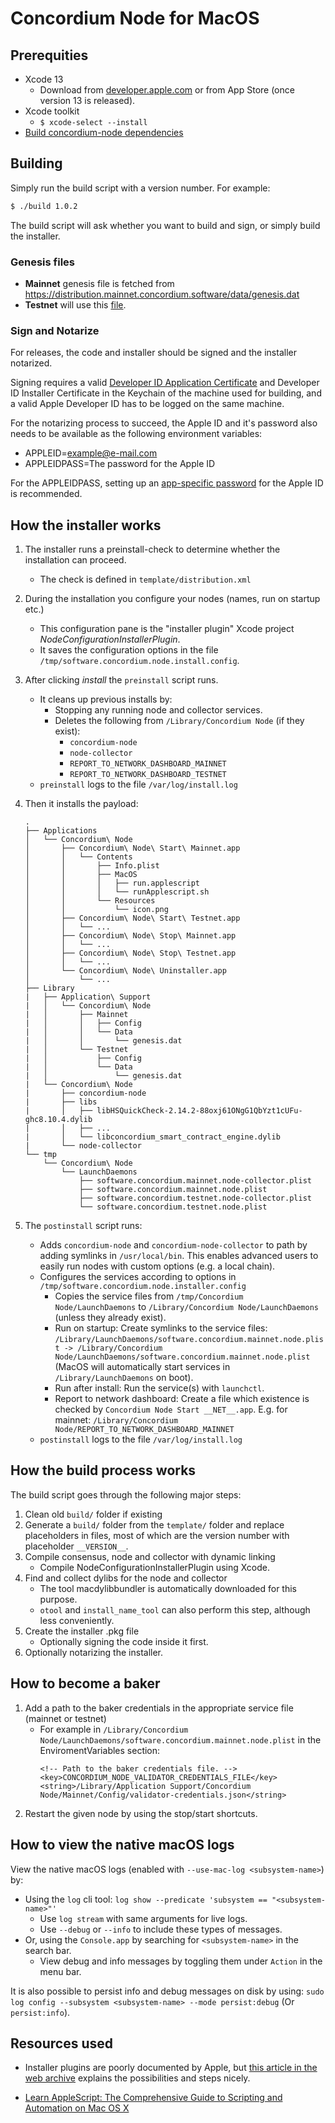 # Concordium Node for MacOS

## Prerequities

- Xcode 13
  - Download from [developer.apple.com](https://developer.apple.com/download) or
    from App Store (once version 13 is released).
- Xcode toolkit
  - `$ xcode-select --install`
- [Build concordium-node dependencies](../../../concordium-node/README.md)

## Building

Simply run the build script with a version number.
For example: 

```bash
$ ./build 1.0.2
```

The build script will ask whether you want to build and sign, or simply build
the installer.

### Genesis files
- **Mainnet** genesis file is fetched from https://distribution.mainnet.concordium.software/data/genesis.dat
- **Testnet** will use this [file](../../../service/windows/installer/resources/testnet-genesis.dat).

### Sign and Notarize

For releases, the code and installer should be signed and the installer
notarized.

Signing requires a valid [Developer ID Application
Certificate](https://developer.apple.com/support/certificates/) and Developer ID
Installer Certificate in the Keychain of the machine used for building, and a valid Apple Developer ID has to be logged on the same machine.

For the notarizing process to succeed, the Apple ID and it's password also needs to be available as the following
environment variables:

-   APPLEID=<example@e-mail.com>
-   APPLEIDPASS=The password for the Apple ID

For the APPLEIDPASS, setting up an [app-specific password](https://support.apple.com/en-us/HT204397) for the Apple ID is recommended.


## How the installer works

1. The installer runs a preinstall-check to determine whether the installation
   can proceed.
   - The check is defined in `template/distribution.xml`
2. During the installation you configure your nodes (names, run on startup etc.)
   - This configuration pane is the "installer plugin" Xcode project
    *NodeConfigurationInstallerPlugin*.
   - It saves the configuration options in the file
    `/tmp/software.concordium.node.install.config`.
3. After clicking *install* the `preinstall` script runs.
   - It cleans up previous installs by:
     - Stopping any running node and collector services.
     - Deletes the following from `/Library/Concordium Node` (if they exist):
       - `concordium-node`
       - `node-collector`
       - `REPORT_TO_NETWORK_DASHBOARD_MAINNET`
       - `REPORT_TO_NETWORK_DASHBOARD_TESTNET`
   - `preinstall` logs to the file `/var/log/install.log` 
4. Then it installs the payload:

    ```
    .
    ├── Applications
    │   └── Concordium\ Node
    │       ├── Concordium\ Node\ Start\ Mainnet.app
    │       │   └── Contents
    │       │       ├── Info.plist
    │       │       ├── MacOS
    │       │       │   ├── run.applescript
    │       │       │   └── runApplescript.sh
    │       │       └── Resources
    │       │           └── icon.png
    │       ├── Concordium\ Node\ Start\ Testnet.app
    │       │   └── ...
    │       ├── Concordium\ Node\ Stop\ Mainnet.app
    │       │   └── ...
    │       ├── Concordium\ Node\ Stop\ Testnet.app
    │       │   └── ...
    │       └── Concordium\ Node\ Uninstaller.app
    │           └── ...
    ├── Library
    |   ├── Application\ Support
    |   │   └── Concordium\ Node
    |   │       ├── Mainnet
    |   │       │   ├── Config
    |   │       │   └── Data
    |   │       │       └── genesis.dat
    |   │       └── Testnet
    |   │           ├── Config
    |   │           └── Data
    |   │               └── genesis.dat
    |   └── Concordium\ Node
    |       ├── concordium-node
    |       ├── libs
    |       │   ├── libHSQuickCheck-2.14.2-88oxj61ONgG1QbYzt1cUFu-ghc8.10.4.dylib
    |       │   ├── ...
    |       │   └── libconcordium_smart_contract_engine.dylib
    |       └── node-collector
    └── tmp
        └── Concordium\ Node
            └── LaunchDaemons
                ├── software.concordium.mainnet.node-collector.plist
                ├── software.concordium.mainnet.node.plist
                ├── software.concordium.testnet.node-collector.plist
                └── software.concordium.testnet.node.plist

    ```

5. The `postinstall` script runs:
   - Adds `concordium-node` and `concordium-node-collector` to path by adding
     symlinks in `/usr/local/bin`. This enables advanced users to easily run
     nodes with custom options (e.g. a local chain).
   - Configures the services according to options in
     `/tmp/software.concordium.node.installer.config`
      - Copies the service files from `/tmp/Concordium Node/LaunchDaemons` to
        `/Library/Concordium Node/LaunchDaemons` (unless they already exist).
      - Run on startup: Create symlinks to the service files:
        `/Library/LaunchDaemons/software.concordium.mainnet.node.plist ->
        /Library/Concordium Node/LaunchDaemons/software.concordium.mainnet.node.plist`
        (MacOS will automatically start services in `/Library/LaunchDaemons` on
        boot).
      - Run after install: Run the service(s) with `launchctl`.
      - Report to network dashboard: Create a file which existence is checked
        by `Concordium Node Start __NET__.app`. E.g. for mainnet: `/Library/Concordium Node/REPORT_TO_NETWORK_DASHBOARD_MAINNET`
   - `postinstall` logs to the file `/var/log/install.log` 

## How the build process works

The build script goes through the following major steps:
  1. Clean old `build/` folder if existing
  2. Generate a `build/` folder from the `template/` folder and replace
  placeholders in files, most of which are the version number with placeholder
  `__VERSION__`.
  3. Compile consensus, node and collector with dynamic linking
     - Compile NodeConfigurationInstallerPlugin using Xcode.
  4. Find and collect dylibs for the node and collector
     - The tool macdylibbundler is automatically downloaded for this purpose.
     - `otool` and `install_name_tool` can also perform this step, although less conveniently.
  5. Create the installer .pkg file
     - Optionally signing the code inside it first.
  6. Optionally notarizing the installer.

## How to become a baker

1. Add a path to the baker credentials in the appropriate service file (mainnet
   or testnet)
   - For example in
     `/Library/Concordium
     Node/LaunchDaemons/software.concordium.mainnet.node.plist` in the
     EnviromentVariables section:
     ```
     <!-- Path to the baker credentials file. -->
     <key>CONCORDIUM_NODE_VALIDATOR_CREDENTIALS_FILE</key>
     <string>/Library/Application Support/Concordium Node/Mainnet/Config/validator-credentials.json</string>
     ```
 2. Restart the given node by using the stop/start shortcuts.

## How to view the native macOS logs

View the native macOS logs (enabled with `--use-mac-log <subsystem-name>`) by:
- Using the `log` cli tool: `log show --predicate 'subsystem == "<subsystem-name>"'`
  - Use `log stream` with same arguments for live logs. 
  - Use `--debug` or `--info` to include these types of messages.
- Or, using the `Console.app` by searching for `<subsystem-name>` in the search bar.
  - View debug and info messages by toggling them under `Action` in the menu bar.

It is also possible to persist info and debug messages on disk by using:
```sudo log config --subsystem <subsystem-name> --mode persist:debug```
(Or `persist:info`).

## Resources used

- Installer plugins are poorly documented by Apple, but [this article in the web
archive](https://web.archive.org/web/20120703051958/mactech.com/articles/mactech/Vol.25/25.06/InstallerPlugins/index.html) explains the possibilities and steps nicely.

- [Learn AppleScript: The Comprehensive Guide to Scripting and Automation on Mac OS X](https://www.amazon.com/Learn-AppleScript-Comprehensive-Scripting-Automation-dp-1430223618/dp/1430223618)
